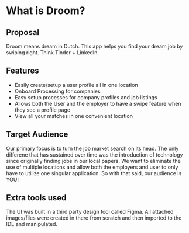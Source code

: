 # What is Droom?

## Proposal

Droom means dream in Dutch. This app helps you find your dream job by swiping right. Think Tinder + LinkedIn.

## Features

* Easily create/setup a user profile all in one location
* Onboard Processing for companies
* Easy setup processes for company profiles and job listings
* Allows both the User and the employer to have a swipe feature when they see a profile page
* View all your matches in one convenient location

## Target Audience
Our primary focus is to turn the job market search on its head. The only differene that has sustained over time was the introduction of technology since originally finding jobs in our local papers. We want to eliminate the use of multiple locations and allow both the employers and user to only have to utilize one singular application. So with that said, our audience is YOU!

## Extra tools used
The UI was built in a third party design tool called Figma. All attached images/files were created in there from scratch and then imported to the IDE and manipulated.